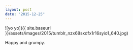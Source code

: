 ```yaml
---
layout: post
date: "2015-12-25"
---
```


![yo yo]({{ site.baseurl }}/assets/images/2015/tumblr_nzx68sxdfx1r16syio1_640.jpg)

Happy and grumpy.
